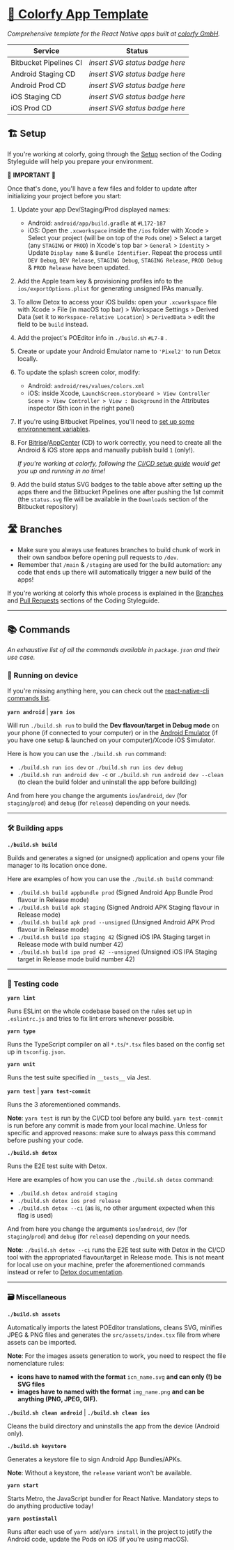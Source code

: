 # [🧰 Colorfy App Template](https://github.com/colorfy-software/react-native-colorfy-template)

_Comprehensive template for the React Native apps built at [colorfy GmbH](https://colorfy.me)._

| Service                | Status                         |
| ---------------------- | ------------------------------ |
| Bitbucket Pipelines CI | _insert SVG status badge here_ |
| Android Staging CD     | _insert SVG status badge here_ |
| Android Prod CD        | _insert SVG status badge here_ |
| iOS Staging CD         | _insert SVG status badge here_ |
| iOS Prod CD            | _insert SVG status badge here_ |

## 🏗️ Setup

If you're working at colorfy, going through the
[Setup](https://colorfy.atlassian.net/wiki/spaces/COLORFY/pages/1217265684/Coding+Styleguide#Setup) section of the Coding Styleguide will help you prepare your environment.

🚨 **IMPORTANT** 🚨

Once that's done, you'll have a few files and folder to update after initializing your project before you start:

1. Update your app Dev/Staging/Prod displayed names:
   * Android: `android/app/build.gradle` at `#L172-187`
   * iOS: Open the `.xcworkspace` inside the `/ios` folder with Xcode > Select your project (will be on top of the
     `Pods` one) > Select a target (any `STAGING` or `PROD`) in Xcode's top bar > `General` > `Identity` > Update
     `Display name` & `Bundle Identifier`. Repeat the process until `DEV Debug`, `DEV Release`, `STAGING Debug`, `STAGING Release`, `PROD Debug` &
     `PROD Release` have been updated.
2. Add the Apple team key & provisioning profiles info to the `ios/exportOptions.plist` for generating unsigned IPAs manually.
3. To allow Detox to access your iOS builds: open your `.xcworkspace` file with Xcode > File (in macOS top bar) >
   Workspace Settings > Derived Data (set it to `Workspace-relative Location`) > `DerivedData` > edit the field to be
   `build` instead.
4. Add the project's POEditor info in `./build.sh` `#L7-8`    .
5. Create or update your Android Emulator name to `'Pixel2'` to run Detox locally.
6. To update the splash screen color, modify: 
   * Android: `android/res/values/colors.xml`
   * iOS: inside Xcode, `LaunchScreen.storyboard > View Controller Scene > View Controller > View : Background` in the Attributes inspector (5th icon in the right panel)
7. If you're using Bitbucket Pipelines, you'll need to [set up some environnement variables](https://support.atlassian.com/bitbucket-cloud/docs/deploy-build-artifacts-to-bitbucket-downloads/).
8. For [Bitrise](https://www.bitrise.io)/[AppCenter](https://appcenter.ms) (CD) to work correctly, you need to create all the Android & iOS store apps and manually publish build `1` (only!). 
   
   _If you're working at colorfy, following the [CI/CD setup guide](https://colorfy.atlassian.net/wiki/spaces/COLORFY/pages/2572484609/Build+Automation) would get you up and running in no time!_

9. Add the build status SVG badges to the table above after setting up the apps there and the Bitbucket Pipelines one after pushing the 1st commit (the `status.svg` file will be available in the `Downloads` section of the Bitbucket repository)

## 🛣 Branches

- Make sure you always use features branches to build chunk of work in their own sandbox before opening pull requests to `/dev`.
- Remember that `/main` & `/staging` are used for the build automation: any code that ends up there will automatically trigger a new build of the apps!

If you're working at colorfy this whole process is explained in the
[Branches](https://colorfy.atlassian.net/wiki/spaces/COLORFY/pages/1217265684/Coding+Styleguide#Branches) and [Pull
Requests](https://colorfy.atlassian.net/wiki/spaces/COLORFY/pages/1217265684/Coding+Styleguide#Pull-Requests) sections
of the Coding Styleguide.

---

## 📚 Commands

_An exhaustive list of all the commands available in `package.json` and their use case._

### 📱 Running on device

If you're missing anything here, you can check out the [react-native-cli commands list](https://github.com/react-native-community/cli/blob/master/docs/commands.md#run-ios).

**`yarn android`** | **`yarn ios`**

Will run `./build.sh run` to build the **Dev flavour/target in Debug mode** on your phone (if connected to your computer) or in the [Android
Emulator](https://developer.android.com/studio/run/emulator) (if you have one setup & launched on your computer)/Xcode iOS Simulator.

Here is how you can use the `./build.sh run` command:
- `./build.sh run ios dev` or `./build.sh run ios dev debug`
- `./build.sh run android dev -c` or `./build.sh run android dev --clean` (to clean the build folder and uninstall the app before building)

And from here you change the arguments `ios`/`android`, `dev` (for `staging`/`prod`) and `debug` (for `release`) depending on your needs.

---

### 🛠️ Building apps

**`./build.sh build`**

Builds and generates a signed (or unsigned) application and opens your file manager to its location once done.

Here are examples of how you can use the `./build.sh build` command:
- `./build.sh build appbundle prod` (Signed Android App Bundle Prod flavour in Release mode)
- `./build.sh build apk staging` (Signed Android APK Staging flavour in Release mode)
- `./build.sh build apk prod --unsigned` (Unsigned Android APK Prod flavour in Release mode) 
- `./build.sh build ipa staging 42` (Signed iOS IPA Staging target in Release mode with build number 42)
- `./build.sh build ipa prod 42 --unsigned` (Unsigned iOS IPA Staging target in Release mode build number 42)

---

### 🧪 Testing code

**`yarn lint`**

Runs ESLint on the whole codebase based on the rules set up in `.eslintrc.js` and tries to fix lint errors whenever possible.

**`yarn type`**

Runs the TypeScript compiler on all `*.ts`/`*.tsx` files based on the config set up in `tsconfig.json`.

**`yarn unit`**

Runs the test suite specified in `__tests__` via Jest.

**`yarn test`** | **`yarn test-commit`**

Runs the 3 aforementioned commands.

**Note**: `yarn test` is run by the CI/CD tool before any build. `yarn test-commit` is run before any commit is made from your local machine. Unless for specific and approved reasons: make sure to always pass this command before pushing your code.

**`./build.sh detox`**

Runs the E2E test suite with Detox.

Here are examples of how you can use the `./build.sh detox` command:
- `./build.sh detox android staging`
- `./build.sh detox ios prod release`
- `./build.sh detox --ci` (as is, no other argument expected when this flag is used)

And from here you change the arguments `ios`/`android`, `dev` (for `staging`/`prod`) and `debug` (for `release`) depending on your needs.

**Note**: `./build.sh detox --ci` runs the E2E test suite with Detox in the CI/CD tool with the appropriated flavour/target in Release mode. This is not meant for local use on your machine, prefer the aforementioned commands instead or refer to [Detox documentation](https://github.com/wix/Detox/tree/master/docs).

---

### 🗃 Miscellaneous

**`./build.sh assets`**

Automatically imports the latest POEditor translations, cleans SVG, minifies JPEG & PNG files and 
generates the `src/assets/index.tsx` file from where assets can be imported.

**Note**: For the images assets generation to work, you need to respect the file nomenclature rules:
  - **icons have to named with the format** `icn_name.svg` **and can only (!) be SVG files**
  - **images have to named with the format** `img_name.png` **and can be anything (PNG, JPEG, GIF).**

**`./build.sh clean android`** | **`./build.sh clean ios`**

Cleans the build directory and uninstalls the app from the device (Android only).

**`./build.sh keystore`**

Generates a keystore file to sign Android App Bundles/APKs.

**Note**: Without a keystore, the `release` variant won't be available.

**`yarn start`**

Starts Metro, the JavaScript bundler for React Native. Mandatory steps to do anything productive today!

**`yarn postinstall`**

Runs after each use of `yarn add`/`yarn install` in the project to jetify the Android code, update the Pods on iOS (if you're using macOS).

